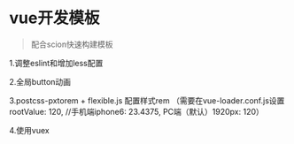 # vue开发模板
> 配合scion快速构建模板

1.调整eslint和增加less配置

2.全局button动画

3.postcss-pxtorem + flexible.js 配置样式rem
（需要在vue-loader.conf.js设置rootValue: 120, //手机端iphone6: 23.4375, PC端（默认）1920px: 120）

4.使用vuex

